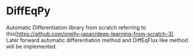 # DiffEqPy
Automatic Differentiation library from scratch referring to this[https://github.com/oreilly-japan/deep-learning-from-scratch-3].  
Later forward automatic differentiation method and DiffEqFlux like method will be implemented.

